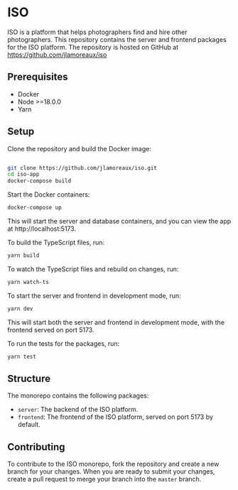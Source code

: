 # ISO

ISO is a platform that helps photographers find and hire other photographers. This repository
contains the server and frontend packages for the ISO platform. The repository is hosted on GitHub
at https://github.com/jlamoreaux/iso

## Prerequisites

- Docker
- Node >=18.0.0
- Yarn

## Setup

Clone the repository and build the Docker image:

```bash

git clone https://github.com/jlamoreaux/iso.git
cd iso-app
docker-compose build

```

Start the Docker containers:

```bash
docker-compose up

```

This will start the server and database containers, and you can view the app at
http://localhost:5173.

To build the TypeScript files, run:

```bash
yarn build

```

To watch the TypeScript files and rebuild on changes, run:

```bash
yarn watch-ts

```

To start the server and frontend in development mode, run:

```bash
yarn dev

```

This will start both the server and frontend in development mode, with the frontend served on
port 5173.

To run the tests for the packages, run:

```bash
yarn test

```

## Structure

The monorepo contains the following packages:

- `server`: The backend of the ISO platform.
- `frontend`: The frontend of the ISO platform, served on port 5173 by default.

## Contributing

To contribute to the ISO monorepo, fork the repository and create a new branch for your changes.
When you are ready to submit your changes, create a pull request to merge your branch into the
`master` branch.
